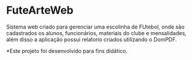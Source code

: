 # FuteArteWeb


Sistema web criado para gerenciar uma escolinha de FUtebol, onde são cadastrados os alunos, funcionários, materiais do clube e mensalidades, além disso a aplicação possui relatorio criados utilizando o DomPDF.

*Este projeto foi desenvolvido para fins didático.
